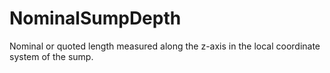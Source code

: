 NominalSumpDepth
================

Nominal or quoted length measured along the z-axis in the local coordinate system of the sump.
